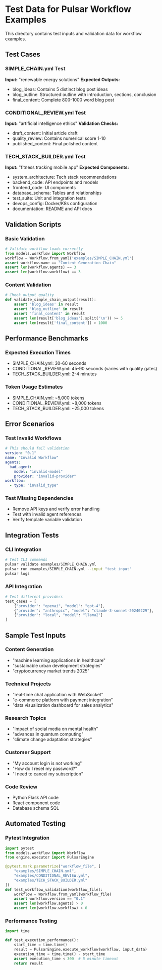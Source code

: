 # Test Data for Pulsar Workflow Examples

This directory contains test inputs and validation data for workflow examples.

## Test Cases

### SIMPLE_CHAIN.yml Test
**Input:** "renewable energy solutions"
**Expected Outputs:**
- blog_ideas: Contains 5 distinct blog post ideas
- blog_outline: Structured outline with introduction, sections, conclusion
- final_content: Complete 800-1000 word blog post

### CONDITIONAL_REVIEW.yml Test
**Input:** "artificial intelligence ethics"
**Validation Checks:**
- draft_content: Initial article draft
- quality_review: Contains numerical score 1-10
- published_content: Final polished content

### TECH_STACK_BUILDER.yml Test
**Input:** "fitness tracking mobile app"
**Expected Components:**
- system_architecture: Tech stack recommendations
- backend_code: API endpoints and models
- frontend_code: UI components
- database_schema: Tables and relationships
- test_suite: Unit and integration tests
- devops_config: Docker/K8s configuration
- documentation: README and API docs

## Validation Scripts

### Basic Validation
```python
# Validate workflow loads correctly
from models.workflow import Workflow
workflow = Workflow.from_yaml('examples/SIMPLE_CHAIN.yml')
assert workflow.name == "Content Generation Chain"
assert len(workflow.agents) == 3
assert len(workflow.workflow) == 3
```

### Content Validation
```python
# Check output quality
def validate_simple_chain_output(result):
    assert 'blog_ideas' in result
    assert 'blog_outline' in result
    assert 'final_content' in result
    assert len(result['blog_ideas'].split('\n')) >= 5
    assert len(result['final_content']) > 1000
```

## Performance Benchmarks

### Expected Execution Times
- SIMPLE_CHAIN.yml: 30-60 seconds
- CONDITIONAL_REVIEW.yml: 45-90 seconds (varies with quality gates)
- TECH_STACK_BUILDER.yml: 2-4 minutes

### Token Usage Estimates
- SIMPLE_CHAIN.yml: ~5,000 tokens
- CONDITIONAL_REVIEW.yml: ~8,000 tokens
- TECH_STACK_BUILDER.yml: ~25,000 tokens

## Error Scenarios

### Test Invalid Workflows
```yaml
# This should fail validation
version: "0.1"
name: "Invalid Workflow"
agents:
  bad_agent:
    model: "invalid-model"
    provider: "invalid-provider"
workflow:
  - type: "invalid_type"
```

### Test Missing Dependencies
- Remove API keys and verify error handling
- Test with invalid agent references
- Verify template variable validation

## Integration Tests

### CLI Integration
```bash
# Test CLI commands
pulsar validate examples/SIMPLE_CHAIN.yml
pulsar run examples/SIMPLE_CHAIN.yml --input "test input"
pulsar logs
```

### API Integration
```python
# Test different providers
test_cases = [
    {"provider": "openai", "model": "gpt-4"},
    {"provider": "anthropic", "model": "claude-3-sonnet-20240229"},
    {"provider": "local", "model": "llama2"}
]
```

## Sample Test Inputs

### Content Generation
- "machine learning applications in healthcare"
- "sustainable urban development strategies"
- "cryptocurrency market trends 2025"

### Technical Projects
- "real-time chat application with WebSocket"
- "e-commerce platform with payment integration"
- "data visualization dashboard for sales analytics"

### Research Topics
- "impact of social media on mental health"
- "advances in quantum computing"
- "climate change adaptation strategies"

### Customer Support
- "My account login is not working"
- "How do I reset my password?"
- "I need to cancel my subscription"

### Code Review
- Python Flask API code
- React component code
- Database schema SQL

## Automated Testing

### Pytest Integration
```python
import pytest
from models.workflow import Workflow
from engine.executor import PulsarEngine

@pytest.mark.parametrize("workflow_file", [
    "examples/SIMPLE_CHAIN.yml",
    "examples/CONDITIONAL_REVIEW.yml",
    "examples/TECH_STACK_BUILDER.yml"
])
def test_workflow_validation(workflow_file):
    workflow = Workflow.from_yaml(workflow_file)
    assert workflow.version == "0.1"
    assert len(workflow.agents) > 0
    assert len(workflow.workflow) > 0
```

### Performance Testing
```python
import time

def test_execution_performance():
    start_time = time.time()
    result = PulsarEngine.execute_workflow(workflow, input_data)
    execution_time = time.time() - start_time
    assert execution_time < 300  # 5 minute timeout
    return result
```